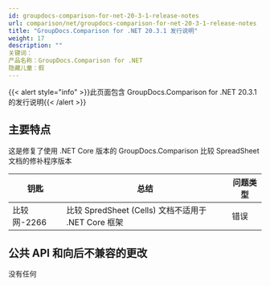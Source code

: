 ```yaml
---
id: groupdocs-comparison-for-net-20-3-1-release-notes
url: comparison/net/groupdocs-comparison-for-net-20-3-1-release-notes
title: "GroupDocs.Comparison for .NET 20.3.1 发行说明"
weight: 17
description: ""
关键词：
产品名称：GroupDocs.Comparison for .NET
隐藏儿童：假
---
```

{{< alert style="info" >}}此页面包含 GroupDocs.Comparison for .NET 20.3.1 的发行说明{{< /alert >}}

## 主要特点

这是修复了使用 .NET Core 版本的 GroupDocs.Comparison 比较 SpreadSheet 文档的修补程序版本

|钥匙 |总结 |问题类型 |
| --- | --- | --- |
|比较网-2266 |比较 SpredSheet (Cells) 文档不适用于 .NET Core 框架 |错误 |

## 公共 API 和向后不兼容的更改

没有任何

